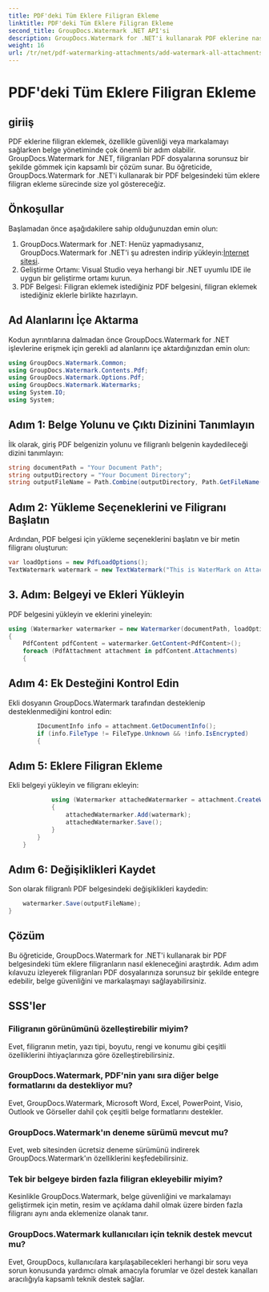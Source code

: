 ```yaml
---
title: PDF'deki Tüm Eklere Filigran Ekleme
linktitle: PDF'deki Tüm Eklere Filigran Ekleme
second_title: GroupDocs.Watermark .NET API'si
description: GroupDocs.Watermark for .NET'i kullanarak PDF eklerine nasıl filigran ekleyeceğinizi öğrenin. Belgelerinizi özel filigranlarla kolayca güvence altına alın.
weight: 16
url: /tr/net/pdf-watermarking-attachments/add-watermark-all-attachments-pdf/
---
```


# PDF'deki Tüm Eklere Filigran Ekleme

## giriiş
PDF eklerine filigran eklemek, özellikle güvenliği veya markalamayı sağlarken belge yönetiminde çok önemli bir adım olabilir. GroupDocs.Watermark for .NET, filigranları PDF dosyalarına sorunsuz bir şekilde gömmek için kapsamlı bir çözüm sunar. Bu öğreticide, GroupDocs.Watermark for .NET'i kullanarak bir PDF belgesindeki tüm eklere filigran ekleme sürecinde size yol göstereceğiz.
## Önkoşullar
Başlamadan önce aşağıdakilere sahip olduğunuzdan emin olun:
1.  GroupDocs.Watermark for .NET: Henüz yapmadıysanız, GroupDocs.Watermark for .NET'i şu adresten indirip yükleyin:[İnternet sitesi](https://releases.groupdocs.com/Watermark/net/).
2. Geliştirme Ortamı: Visual Studio veya herhangi bir .NET uyumlu IDE ile uygun bir geliştirme ortamı kurun.
3. PDF Belgesi: Filigran eklemek istediğiniz PDF belgesini, filigran eklemek istediğiniz eklerle birlikte hazırlayın.

## Ad Alanlarını İçe Aktarma
Kodun ayrıntılarına dalmadan önce GroupDocs.Watermark for .NET işlevlerine erişmek için gerekli ad alanlarını içe aktardığınızdan emin olun:
```csharp
using GroupDocs.Watermark.Common;
using GroupDocs.Watermark.Contents.Pdf;
using GroupDocs.Watermark.Options.Pdf;
using GroupDocs.Watermark.Watermarks;
using System.IO;
using System;
```
## Adım 1: Belge Yolunu ve Çıktı Dizinini Tanımlayın
İlk olarak, giriş PDF belgenizin yolunu ve filigranlı belgenin kaydedileceği dizini tanımlayın:
```csharp
string documentPath = "Your Document Path";
string outputDirectory = "Your Document Directory";
string outputFileName = Path.Combine(outputDirectory, Path.GetFileName(documentPath));
```
## Adım 2: Yükleme Seçeneklerini ve Filigranı Başlatın
Ardından, PDF belgesi için yükleme seçeneklerini başlatın ve bir metin filigranı oluşturun:
```csharp
var loadOptions = new PdfLoadOptions();
TextWatermark watermark = new TextWatermark("This is WaterMark on Attachment", new Font("Arial", 19));
```
## 3. Adım: Belgeyi ve Ekleri Yükleyin
PDF belgesini yükleyin ve eklerini yineleyin:
```csharp
using (Watermarker watermarker = new Watermarker(documentPath, loadOptions))
{
    PdfContent pdfContent = watermarker.GetContent<PdfContent>();
    foreach (PdfAttachment attachment in pdfContent.Attachments)
    {
```
## Adım 4: Ek Desteğini Kontrol Edin
Ekli dosyanın GroupDocs.Watermark tarafından desteklenip desteklenmediğini kontrol edin:
```csharp
        IDocumentInfo info = attachment.GetDocumentInfo();
        if (info.FileType != FileType.Unknown && !info.IsEncrypted)
        {
```
## Adım 5: Eklere Filigran Ekleme
Ekli belgeyi yükleyin ve filigranı ekleyin:
```csharp
            using (Watermarker attachedWatermarker = attachment.CreateWatermarker())
            {
                attachedWatermarker.Add(watermark);
                attachedWatermarker.Save();
            }
        }
    }
```
## Adım 6: Değişiklikleri Kaydet
Son olarak filigranlı PDF belgesindeki değişiklikleri kaydedin:
```csharp
    watermarker.Save(outputFileName);
}
```

## Çözüm
Bu öğreticide, GroupDocs.Watermark for .NET'i kullanarak bir PDF belgesindeki tüm eklere filigranların nasıl ekleneceğini araştırdık. Adım adım kılavuzu izleyerek filigranları PDF dosyalarınıza sorunsuz bir şekilde entegre edebilir, belge güvenliğini ve markalaşmayı sağlayabilirsiniz.
## SSS'ler
### Filigranın görünümünü özelleştirebilir miyim?
Evet, filigranın metin, yazı tipi, boyutu, rengi ve konumu gibi çeşitli özelliklerini ihtiyaçlarınıza göre özelleştirebilirsiniz.
### GroupDocs.Watermark, PDF'nin yanı sıra diğer belge formatlarını da destekliyor mu?
Evet, GroupDocs.Watermark, Microsoft Word, Excel, PowerPoint, Visio, Outlook ve Görseller dahil çok çeşitli belge formatlarını destekler.
### GroupDocs.Watermark'ın deneme sürümü mevcut mu?
Evet, web sitesinden ücretsiz deneme sürümünü indirerek GroupDocs.Watermark'ın özelliklerini keşfedebilirsiniz.
### Tek bir belgeye birden fazla filigran ekleyebilir miyim?
Kesinlikle GroupDocs.Watermark, belge güvenliğini ve markalamayı geliştirmek için metin, resim ve açıklama dahil olmak üzere birden fazla filigranı aynı anda eklemenize olanak tanır.
### GroupDocs.Watermark kullanıcıları için teknik destek mevcut mu?
Evet, GroupDocs, kullanıcılara karşılaşabilecekleri herhangi bir soru veya sorun konusunda yardımcı olmak amacıyla forumlar ve özel destek kanalları aracılığıyla kapsamlı teknik destek sağlar.